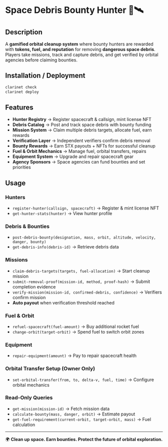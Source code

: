 # Space Debris Bounty Hunter 🚀🛰️

## Description

A **gamified orbital cleanup system** where bounty hunters are rewarded with **tokens, fuel, and reputation** for removing **dangerous space debris**.
Players take missions, track and capture debris, and get verified by orbital agencies before claiming bounties.

## Installation / Deployment

```sh
clarinet check
clarinet deploy
```

## Features

* **Hunter Registry** → Register spacecraft & callsign, mint license NFT
* **Debris Catalog** → Post and track space debris with bounty funding
* **Mission System** → Claim multiple debris targets, allocate fuel, earn rewards
* **Verification Layer** → Independent verifiers confirm debris removal
* **Bounty Rewards** → Earn STX payouts + NFTs for successful cleanup
* **Fuel & Orbit Mechanics** → Manage fuel, orbital transfers, repairs
* **Equipment System** → Upgrade and repair spacecraft gear
* **Agency Sponsors** → Space agencies can fund bounties and set priorities

## Usage

### Hunters

* `register-hunter(callsign, spacecraft)` → Register & mint license NFT
* `get-hunter-stats(hunter)` → View hunter profile

### Debris & Bounties

* `post-debris-bounty(designation, mass, orbit, altitude, velocity, danger, bounty)`
* `get-debris-info(debris-id)` → Retrieve debris data

### Missions

* `claim-debris-targets(targets, fuel-allocation)` → Start cleanup mission
* `submit-removal-proof(mission-id, method, proof-hash)` → Submit completion evidence
* `verify-mission(mission-id, confirmed-debris, confidence)` → Verifiers confirm mission
* **Auto payout** when verification threshold reached

### Fuel & Orbit

* `refuel-spacecraft(fuel-amount)` → Buy additional rocket fuel
* `change-orbit(target-orbit)` → Spend fuel to switch orbit zones

### Equipment

* `repair-equipment(amount)` → Pay to repair spacecraft health

### Orbital Transfer Setup (Owner Only)

* `set-orbital-transfer(from, to, delta-v, fuel, time)` → Configure orbital mechanics

### Read-Only Queries

* `get-mission(mission-id)` → Fetch mission data
* `calculate-bounty(mass, danger, orbit)` → Estimate payout
* `get-fuel-requirement(current-orbit, target-orbit, mass)` → Fuel calculation

---

🌍 **Clean up space. Earn bounties. Protect the future of orbital exploration.**
